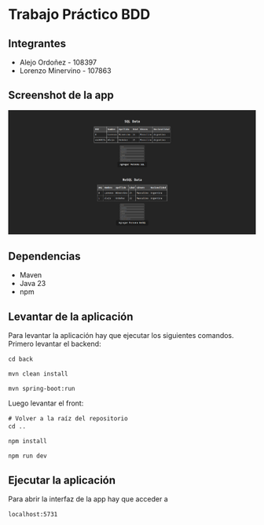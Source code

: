 # Trabajo Práctico BDD

## Integrantes
- Alejo Ordoñez - 108397
- Lorenzo Minervino - 107863

## Screenshot de la app
![](screenshot.png)

## Dependencias
- Maven
- Java 23
- npm

## Levantar de la aplicación
Para levantar la aplicación hay que ejecutar los siguientes comandos. Primero levantar el backend:
```
cd back
```
```
mvn clean install
```
```
mvn spring-boot:run
```
Luego levantar el front:
```
# Volver a la raíz del repositorio
cd ..
```
```
npm install
```
```
npm run dev
```

## Ejecutar la aplicación
Para abrir la interfaz de la app hay que acceder a
```
localhost:5731
```


